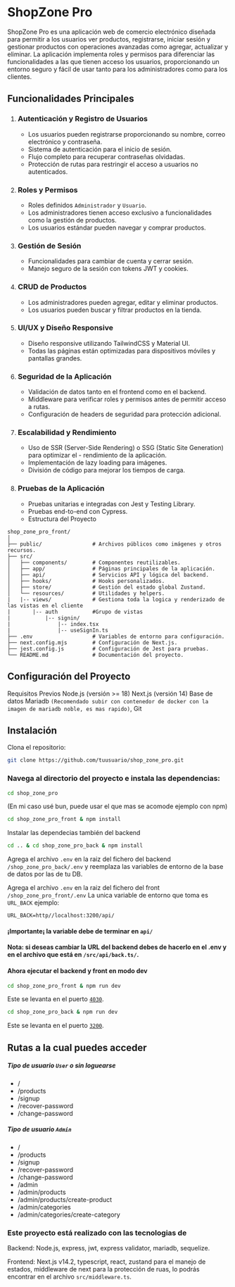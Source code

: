 # ShopZone Pro

ShopZone Pro es una aplicación web de comercio electrónico diseñada para permitir a los usuarios ver productos, registrarse, iniciar sesión y gestionar productos con operaciones avanzadas como agregar, actualizar y eliminar. La aplicación implementa roles y permisos para diferenciar las funcionalidades a las que tienen acceso los usuarios, proporcionando un entorno seguro y fácil de usar tanto para los administradores como para los clientes.

## Funcionalidades Principales

1. ### Autenticación y Registro de Usuarios
   - Los usuarios pueden registrarse proporcionando su nombre, correo electrónico y contraseña.
   - Sistema de autenticación para el inicio de sesión.
   - Flujo completo para recuperar contraseñas olvidadas.
   - Protección de rutas para restringir el acceso a usuarios no autenticados.
2. ### Roles y Permisos
   - Roles definidos `Administrador` y `Usuario`.
   - Los administradores tienen acceso exclusivo a funcionalidades como la gestión de productos.
   - Los usuarios estándar pueden navegar y comprar productos.
3. ### Gestión de Sesión
   - Funcionalidades para cambiar de cuenta y cerrar sesión.
   - Manejo seguro de la sesión con tokens JWT y cookies.
4. ### CRUD de Productos
   - Los administradores pueden agregar, editar y eliminar productos.
   - Los usuarios pueden buscar y filtrar productos en la tienda.
5. ### UI/UX y Diseño Responsive
   - Diseño responsive utilizando TailwindCSS y Material UI.
   - Todas las páginas están optimizadas para dispositivos móviles y pantallas grandes.
6. ### Seguridad de la Aplicación
   - Validación de datos tanto en el frontend como en el backend.
   - Middleware para verificar roles y permisos antes de permitir acceso a rutas.
   - Configuración de headers de seguridad para protección adicional.
7. ### Escalabilidad y Rendimiento
   - Uso de SSR (Server-Side Rendering) o SSG (Static Site Generation) para optimizar el - rendimiento de la aplicación.
   - Implementación de lazy loading para imágenes.
   - División de código para mejorar los tiempos de carga.
8. ### Pruebas de la Aplicación
   - Pruebas unitarias e integradas con Jest y Testing Library.
   - Pruebas end-to-end con Cypress.
   - Estructura del Proyecto

```
shop_zone_pro_front/
│
├── public/                # Archivos públicos como imágenes y otros recursos.
├── src/
│   ├── components/        # Componentes reutilizables.
│   ├── app/               # Páginas principales de la aplicación.
│   ├── api/               # Servicios API y lógica del backend.
│   ├── hooks/             # Hooks personalizados.
│   ├── store/             # Gestión del estado global Zustand.
│   └── resources/         # Utilidades y helpers.
|   |-- views/             # Gestiona toda la logica y renderizado de las vistas en el cliente
|       |-- auth           #Grupo de vistas
|           |-- signin/
|               |-- index.tsx
|               |-- useSignIn.ts
├── .env                   # Variables de entorno para configuración.
├── next.config.mjs        # Configuración de Next.js.
├── jest.config.js         # Configuración de Jest para pruebas.
└── README.md              # Documentación del proyecto.
```

## Configuración del Proyecto

Requisitos Previos Node.js (versión >= 18) Next.js (versión 14) Base de datos Mariadb `(Recomendado subir con contenedor de docker con la imagen de mariadb noble, es mas rapido)`, Git

## Instalación

Clona el repositorio:

```bash
git clone https://github.com/tuusuario/shop_zone_pro.git
```

### Navega al directorio del proyecto e instala las dependencias:

```bash
cd shop_zone_pro
```

(En mi caso usé bun, puede usar el que mas se acomode ejemplo con npm)

```bash
cd shop_zone_pro_front & npm install
```

Instalar las dependecias también del backend

```bash
cd .. & cd shop_zone_pro_back & npm install
```

Agrega el archivo `.env` en la raiz del fichero del backend `/shop_zone_pro_back/.env` y reemplaza las variables de entorno de la base de datos por las de tu DB.

Agrega el archivo `.env` en la raiz del fichero del front `/shop_zone_pro_front/.env` La unica variable de entorno que toma es `URL_BACK` ejemplo:

```
URL_BACK=http//localhost:3200/api/
```

#### ¡Importante¡ la variable debe de terminar en `api/`

#### Nota: si deseas cambiar la URL del backend debes de hacerlo en el .env y en el archivo que está en `/src/api/back.ts/`.

#### Ahora ejecutar el backend y front en modo dev

```bash
cd shop_zone_pro_front & npm run dev
```

Este se levanta en el puerto [`4030`](http://localhost:4030).

```bash
cd shop_zone_pro_back & npm run dev
```

Este se levanta en el puerto [`3200`](http://localhost:3200).

## Rutas a la cual puedes acceder

##### Tipo de usuario `User` o sin loguearse

- /
- /products
- /signup
- /recover-password
- /change-password

##### Tipo de usuario `Admin`

- /
- /products
- /signup
- /recover-password
- /change-password
- /admin
- /admin/products
- /admin/products/create-product
- /admin/categories
- /admin/categories/create-category

### Este proyecto está realizado con las tecnologias de

Backend: Node.js, express, jwt, express validator, mariadb, sequelize.

Frontend: Next.js v14.2, typescript, react, zustand para el manejo de estados, middleware de next para la protección de ruas, lo podrás encontrar en el archivo `src/middleware.ts`.
